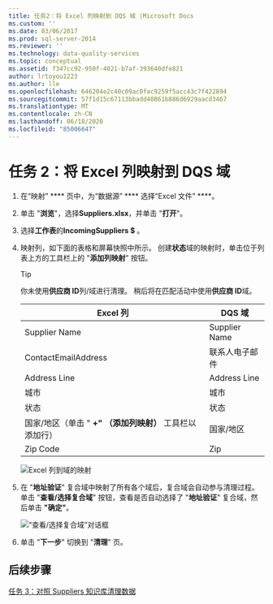 ```yaml
---
title: 任务2：将 Excel 列映射到 DQS 域 |Microsoft Docs
ms.custom: ''
ms.date: 03/06/2017
ms.prod: sql-server-2014
ms.reviewer: ''
ms.technology: data-quality-services
ms.topic: conceptual
ms.assetid: f347cc92-950f-4021-b7af-393640dfe821
author: lrtoyou1223
ms.author: lle
ms.openlocfilehash: 646204e2c40c09ac0fac9259f5acc43c7f422894
ms.sourcegitcommit: 57f1d15c67113bbadd40861b886d6929aacd3467
ms.translationtype: MT
ms.contentlocale: zh-CN
ms.lasthandoff: 06/18/2020
ms.locfileid: "85006647"
---
```

# <a name="task-2-mapping-excel-columns-to-dqs-domains"></a>任务 2：将 Excel 列映射到 DQS 域
    
1.  在“映射” **** 页中，为“数据源” **** 选择“Excel 文件” ****。  
  
2.  单击 "**浏览**"，选择**Suppliers.xlsx**，并单击 "**打开**"。  
  
3.  选择**工作表**的**IncomingSuppliers $** 。  
  
4.  映射列，如下面的表格和屏幕快照中所示。 创建**状态**域的映射时，单击位于列表上方的工具栏上的 "**添加列映射**" 按钮。  
  
    > [!TIP]  
    >  你未使用**供应商 ID**列/域进行清理。 稍后将在匹配活动中使用**供应商 ID**域。  
  
    |Excel 列|DQS 域|  
    |------------------|----------------|  
    |Supplier Name|Supplier Name|  
    |ContactEmailAddress|联系人电子邮件|  
    |Address Line|Address Line|  
    |城市|城市|  
    |状态|状态|  
    |国家/地区（单击 " **+" （添加列映射）** 工具栏以添加行）|国家/地区|  
    |Zip Code|Zip|  
  
     ![Excel 列到域的映射](../../2014/tutorials/media/et-mappingexcelcolumnstodqsdomains-01.jpg "Excel 列到域的映射")  
  
5.  在 "**地址验证**" 复合域中映射了所有各个域后，复合域会自动参与清理过程。 单击 "**查看/选择复合域**" 按钮，查看是否自动选择了 "**地址验证**" 复合域，然后单击 **"确定"**。  
  
     ![“查看/选择复合域”对话框](../../2014/tutorials/media/et-mappingexcelcolumnstodqsdomains-02.jpg "“查看/选择复合域”对话框")  
  
6.  单击 "**下一步**" 切换到 "**清理**" 页。  
  
## <a name="next-step"></a>后续步骤  
 [任务 3：对照 Suppliers 知识库清理数据](../../2014/tutorials/task-3-cleansing-data-against-the-suppliers-knowledge-base.md)  
  
  
